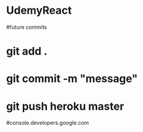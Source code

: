 # UdemyReact

#future commits

# git add .

# git commit -m "message"

# git push heroku master

#console.developers.google.com
